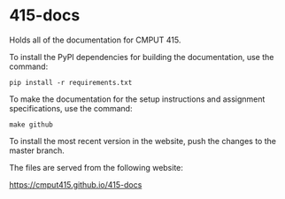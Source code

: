 # 415-docs
Holds all of the documentation for CMPUT 415.

To install the PyPI dependencies for building the documentation, use the
command:

  ```shell
  pip install -r requirements.txt
  ```

To make the documentation for the setup instructions and assignment
specifications, use the command:

  ```shell
  make github
  ````

To install the most recent version in the website, push the changes to the
master branch.

The files are served from the following website:

  https://cmput415.github.io/415-docs
